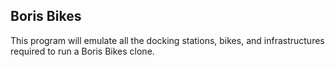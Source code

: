 ## Boris Bikes ##

This program will emulate all the docking stations, bikes, and infrastructures required to run a Boris Bikes clone.